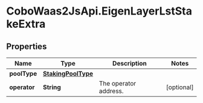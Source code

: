 # CoboWaas2JsApi.EigenLayerLstStakeExtra

## Properties

Name | Type | Description | Notes
------------ | ------------- | ------------- | -------------
**poolType** | [**StakingPoolType**](StakingPoolType.md) |  | 
**operator** | **String** | The operator address. | [optional] 


